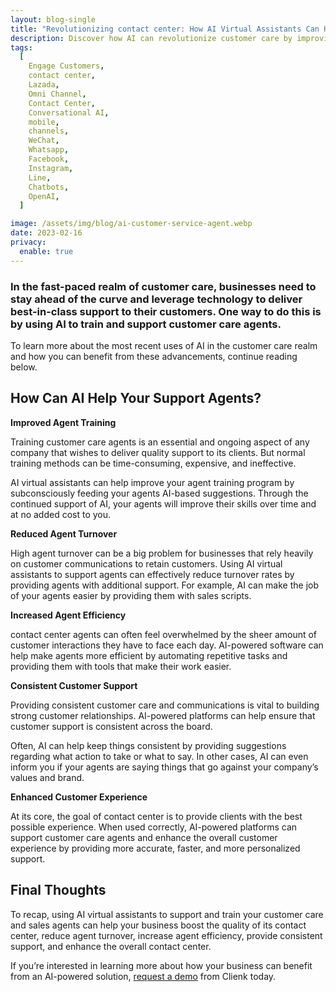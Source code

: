 ```yaml
---
layout: blog-single
title: "Revolutionizing contact center: How AI Virtual Assistants Can Help Support and Train Your Agents"
description: Discover how AI can revolutionize customer care by improving agent training, reducing turnover, increasing efficiency, providing consistent support, and enhancing customer experience. Learn more with Clienk.
tags:
  [
    Engage Customers,
    contact center,
    Lazada,
    Omni Channel,
    Contact Center,
    Conversational AI,
    mobile,
    channels,
    WeChat,
    Whatsapp,
    Facebook,
    Instagram,
    Line,
    Chatbots,
    OpenAI,
  ]

image: /assets/img/blog/ai-customer-service-agent.webp
date: 2023-02-16
privacy:
  enable: true
---
```


### In the fast-paced realm of customer care, businesses need to stay ahead of the curve and leverage technology to deliver best-in-class support to their customers. One way to do this is by using AI to train and support customer care agents.

To learn more about the most recent uses of AI in the customer care realm and how you can benefit from these advancements, continue reading below.

## How Can AI Help Your Support Agents?

**Improved Agent Training**

Training customer care agents is an essential and ongoing aspect of any company that wishes to deliver quality support to its clients. But normal training methods can be time-consuming, expensive, and ineffective.

AI virtual assistants can help improve your agent training program by subconsciously feeding your agents AI-based suggestions. Through the continued support of AI, your agents will improve their skills over time and at no added cost to you.

**Reduced Agent Turnover**

High agent turnover can be a big problem for businesses that rely heavily on customer communications to retain customers. Using AI virtual assistants to support agents can effectively reduce turnover rates by providing agents with additional support. For example, AI can make the job of your agents easier by providing them with sales scripts.

**Increased Agent Efficiency**

contact center agents can often feel overwhelmed by the sheer amount of customer interactions they have to face each day. AI-powered software can help make agents more efficient by automating repetitive tasks and providing them with tools that make their work easier.

**Consistent Customer Support**

Providing consistent customer care and communications is vital to building strong customer relationships. AI-powered platforms can help ensure that customer support is consistent across the board. 

Often, AI can help keep things consistent by providing suggestions regarding what action to take or what to say. In other cases, AI can even inform you if your agents are saying things that go against your company’s values and brand.

**Enhanced Customer Experience**

At its core, the goal of contact center is to provide clients with the best possible experience. When used correctly, AI-powered platforms can support customer care agents and enhance the overall customer experience by providing more accurate, faster, and more personalized support.

## Final Thoughts

To recap, using AI virtual assistants to support and train your customer care and sales agents can help your business boost the quality of its contact center, reduce agent turnover, increase agent efficiency, provide consistent support, and enhance the overall contact center.

If you’re interested in learning more about how your business can benefit from an AI-powered solution, [request a demo](https://clienk.com/request-a-demo/) from Clienk today.


